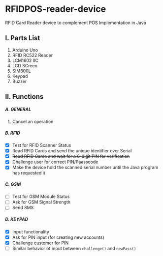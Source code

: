 # RFIDPOS-reader-device
RFID Card Reader device to complement POS Implementation in Java

## I. Parts List
1. Arduino Uno
2. RFID RC522 Reader
3. LCM1602 IIC
4. LCD SCreen
5. SIM800L
6. Keypad
7. Buzzer

## II. Functions
##### A. GENERAL
1. Cancel an operation

##### B. RFID
- [x] Test for RFID Scanner Status
- [x] Read RFID Cards and send the unique identifier over Serial
- [x] ~~Read RFID Cards and wait for a 6-digit PIN for verification~~
- [x] Challenge user for correct PIN/Paasscode
- [x] Make the device hold the scanned serial number until the Java program has requested it

##### C. GSM
- [ ] Test for GSM Module Status
- [ ] Ask for GSM Signal Strength
- [ ] Send SMS

##### D. KEYPAD
- [x] Input functionality
- [x] Ask for PIN input (for creating new accounts)
- [x] Challenge customer for PIN
- [ ] Similar behavior of input between `challenge()` and `newPass()`
